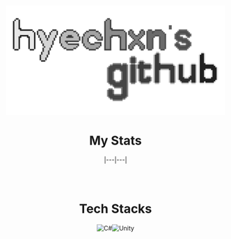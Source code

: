 ![image](/Image/Hyechxn.png)
<br>
<div align="center">
<h1> My Stats</h1>


|---|---|

<br><br>
<h1> Tech Stacks</h1>

![C#](https://img.shields.io/badge/c%23-%2300599C.svg?style=for-the-badge&logo=c%2B%2B&logoColor=white)![Unity](https://img.shields.io/badge/unity-%23000000.svg?style=for-the-badge&logo=unity&logoColor=white)
<br><br><br><br>
  </div>
<!--
**hyechxn/hyechxn** is a ✨ _special_ ✨ repository because its `README.md` (this file) appears on your GitHub profile.
-->

